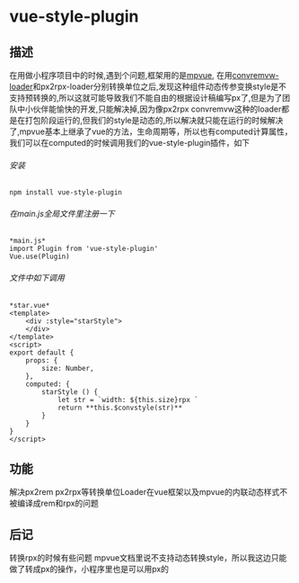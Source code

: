# vue-style-plugin
## 描述
在用做小程序项目中的时候,遇到个问题,框架用的是[mpvue](https://github.com/Meituan-Dianping/mpvue),
在用[convremvw-loader](https://github.con/huatao1990/convremvw-loader)和px2rpx-loader分别转换单位之后,发现这种组件动态传参变换style是不支持预转换的,所以这就可能导致我们不能自由的根据设计稿编写px了,但是为了团队中小伙伴能愉快的开发,只能解决掉,因为像px2rpx convremvw这种的loader都是在打包阶段运行的,但我们的style是动态的,所以解决就只能在运行的时候解决了,mpvue基本上继承了vue的方法，生命周期等，所以也有computed计算属性，我们可以在computed的时候调用我们的vue-style-plugin插件，如下
###### 安装
```
npm install vue-style-plugin
```
###### 在main.js全局文件里注册一下
```
*main.js*
import Plugin from 'vue-style-plugin'
Vue.use(Plugin)
```
###### 文件中如下调用
```
*star.vue*
<template>
	<div :style="starStyle">
    </div>
</template>
<script>
export default {
    props: {
        size: Number,
    },
    computed: {
        starStyle () {
            let str = `width: ${this.size}rpx `
            return **this.$convstyle(str)**
        }
    }
}
</script>
```
## 功能
解决px2rem px2rpx等转换单位Loader在vue框架以及mpvue的内联动态样式不被编译成rem和rpx的问题
## 后记
转换rpx的时候有些问题 mpvue文档里说不支持动态转换style，所以我这边只能做了转成px的操作，小程序里也是可以用px的

